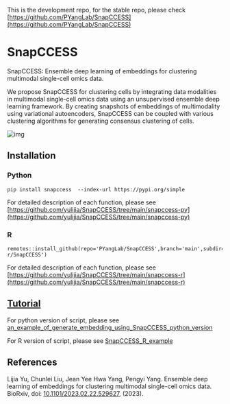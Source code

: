 This is the development repo, for the stable repo, please check [https://github.com/PYangLab/SnapCCESS](https://github.com/PYangLab/SnapCCESS)


# SnapCCESS
SnapCCESS: Ensemble deep learning of embeddings for clustering multimodal single-cell omics data.


We propose SnapCCESS for clustering cells by integrating data modalities in multimodal
single-cell omics data using an unsupervised ensemble deep learning framework. By creating snapshots
of embeddings of multimodality using variational autoencoders, SnapCCESS can be coupled with
various clustering algorithms for generating consensus clustering of cells.


![img](https://i.imgur.com/krfBTGP.png)



## Installation

### Python

```
pip install snapccess  --index-url https://pypi.org/simple
```

For detailed description of each function, please see [https://github.com/yulijia/SnapCCESS/tree/main/snapccess-py](https://github.com/yulijia/SnapCCESS/tree/main/snapccess-py)


### R

```
remotes::install_github(repo='PYangLab/SnapCCESS',branch='main',subdir='snapccess-r/SnapCCESS')
```

For detailed description of each function, please see [https://github.com/yulijia/SnapCCESS/tree/main/snapccess-r](https://github.com/yulijia/SnapCCESS/tree/main/snapccess-r)


## [Tutorial](https://github.com/PYangLab/SnapCCESS/tree/main/tutorials)


For python version of script, please see [an_example_of_generate_embedding_using_SnapCCESS_python_version](https://github.com/yulijia/SnapCCESS/blob/main/tutorials/src/an_example_of_generate_embedding_using_SnapCCESS_python_version.ipynb)

For R version of script, please see
[SnapCCESS_R_example](https://htmlpreview.github.io/?https://github.com/yulijia/SnapCCESS/blob/main/tutorials/src/SnapCCESS_R_example.html)




## References
Lijia Yu, Chunlei Liu, Jean Yee Hwa Yang, Pengyi Yang. Ensemble deep learning of embeddings for clustering multimodal single-cell omics data. BioRxiv, doi: [10.1101/2023.02.22.529627](https://doi.org/10.1101/2023.02.22.529627), (2023).

